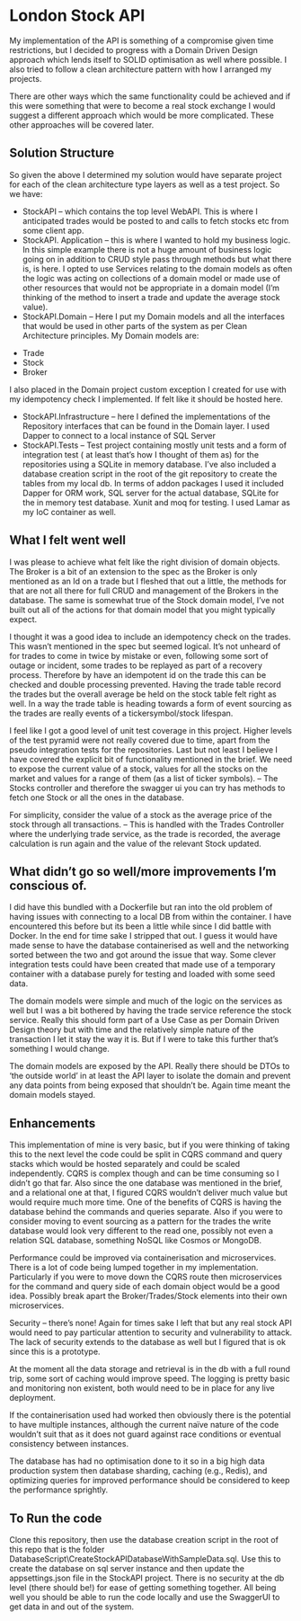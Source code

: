 # London Stock API

My implementation of the API is something of a compromise given time restrictions, but I decided to progress with a Domain Driven Design approach which lends itself to SOLID optimisation as well where possible. I also tried to follow a clean architecture pattern with how I arranged my projects.<br />

There are other ways which the same functionality could be achieved and if this were something that were to become a real stock exchange I would suggest a different approach which would be more complicated. These other approaches will be covered later. <br />

## Solution Structure
So given the above I determined my solution would have separate project for each of the clean architecture type layers as well as a test project. So we have:<br />

*	StockAPI – which contains the top level WebAPI. This is where I anticipated trades would be posted to and calls to fetch stocks etc from some client app. 
*	StockAPI. Application – this is where I wanted to hold my business logic. In this simple example there is not a huge amount of business logic going on in addition to CRUD style pass through methods but what there is, is here. I opted to use Services relating to the domain models as often the logic was acting on collections of a domain model or made use of other resources that would not be appropriate in a domain model (I’m thinking of the method to insert a trade and update the average stock value).
*	StockAPI.Domain – Here I put my Domain models and all the interfaces that would be used in other parts of the system as per Clean Architecture principles. My Domain models are:
  -	Trade
  -	Stock
  -	Broker
    
I also placed in the Domain project custom exception I created for use with my idempotency check I implemented. If felt like it should be hosted here. 
*	StockAPI.Infrastructure – here I defined the implementations of the Repository interfaces that can be found in the Domain layer. I used Dapper to connect to a local instance of SQL Server
*	StockAPI.Tests – Test project containing mostly unit tests and a form of integration test ( at least that’s how I thought of them as) for the repositories using a SQLite in memory database. 
I’ve also included a database creation script in the root of the git repository to create the tables from my local db. 
In terms of addon packages I used it included Dapper for ORM work, SQL server for the actual database, SQLite for the in memory test database. Xunit and moq for testing. I used Lamar as my IoC container as well.

## What I felt went well

I was please to achieve what felt like the right division of domain objects. The Broker is a bit of an extension to the spec as the Broker is only mentioned as an Id on a trade but I fleshed that out a little, the methods for that are not all there for full CRUD and management of the Brokers in the database. The same is somewhat true of the Stock domain model, I’ve not built out all of the actions for that domain model that you might typically expect.<br />

I thought it was a good idea to include an idempotency check on the trades. This wasn’t mentioned in the spec but seemed logical. It’s not unheard of for trades to come in twice by mistake or even, following some sort of outage or incident, some trades to be replayed as part of a recovery process. Therefore by have an idempotent id on the trade this can be checked and double processing prevented. 
Having the trade table record the trades but the overall average be held on the stock table felt right as well. In a way the trade table is heading towards a form of event sourcing as the trades are really events of a tickersymbol/stock lifespan.<br />

I feel like I got a good level of unit test coverage in this project. Higher levels of the test pyramid were not really covered due to time, apart from the pseudo integration tests for the repositories. 
Last but not least I believe I have covered the explicit bit of functionality mentioned in the brief. 
We need to expose the current value of a stock, values for all the stocks on the market and values for a range of them (as a list of ticker symbols).  – The Stocks controller and therefore the swagger ui you can try has methods to fetch one Stock or all the ones in the database.<br />

For simplicity, consider the value of a stock as the average price of the stock through all transactions. – This is handled with the Trades Controller where the underlying trade service, as the trade is recorded, the average calculation is run again and the value of the relevant Stock updated.<br />

## What didn’t go so well/more improvements I’m conscious of. 

I did have this bundled with a Dockerfile but ran into the old problem of having issues with connecting to a local DB from within the container. I have encountered this before but its been a little while since I did battle with Docker. In the end for time sake I stripped that out. I guess it would have made sense to have the database containerised as well and the networking sorted between the two and got around the issue that way. 
Some clever integration tests could have been created that made use of a temporary container with a database purely for testing and loaded with some seed data.<br />

The domain models were simple and much of the logic on the services as well but I was a bit bothered by having the trade service reference the stock service. Really this should form part of a Use Case as per Domain Driven Design theory but with time and the relatively simple nature of the transaction I let it stay the way it is. But if I were to take this further that’s something I would change.<br />

The domain models are exposed by the API. Really there should be DTOs to ‘the outside world’ in at least the API layer to isolate the domain and prevent any data points from being exposed that shouldn’t be. Again time meant the domain models stayed.<br />

## Enhancements
This implementation of mine is very basic, but if you were thinking of taking this to the next level the code could be split in CQRS command and query stacks which would be hosted separately and could be scaled independently. CQRS is complex though and can be time consuming so I didn’t go that far. Also since the one database was mentioned in the brief, and a relational one at that, I figured CQRS wouldn’t deliver much value but would require much more time. One of the benefits of CQRS is having the database behind the commands and queries separate. Also if you were to consider moving to event sourcing as a pattern for the trades the write database would look very different to the read one, possibly not even a relation SQL database, something NoSQL like Cosmos or MongoDB.<br />

Performance could be improved via containerisation and microservices. There is a lot of code being lumped together in my implementation. Particularly if you were to move down the CQRS route then microservices for the command and query side of each domain object would be a good idea. Possibly break apart the Broker/Trades/Stock elements into their own microservices.<br />

Security – there’s none! Again for times sake I left that but any real stock API would need to pay particular attention to security and vulnerability to attack. The lack of security extends to the database as well but I figured that is ok since this is a prototype.<br />

At the moment all the data storage and retrieval is in the db with a full round trip, some sort of caching would improve speed. 
The logging is pretty basic and monitoring non existent, both would need to be in place for any live deployment.<br />

If the containerisation used had worked then obviously there is the potential to have multiple instances, although the current naïve nature of the code wouldn’t suit that as it does not guard against race conditions or eventual consistency between instances.<br />

The database has had no optimisation done to it so in a big high data production system then  database sharding, caching (e.g., Redis), and optimizing queries for improved performance should be considered to keep the performance sprightly.<br />

## To Run the code
Clone this repository, then use the database creation script in the root of this repo that is the folder DatabaseScript\CreateStockAPIDatabaseWithSampleData.sql. Use this to create the database on sql server instance and then update the appsettings.json file in the StockAPI project. There is no security at the db level (there should be!) for ease of getting something together. All being well you should be able to run the code locally and use the SwaggerUI to get data in and out of the system.<br />
